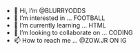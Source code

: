 - 👋 Hi, I’m @BLURRYODDS
- 👀 I’m interested in ... FOOTBALL
- 🌱 I’m currently learning ... HTML
- 💞️ I’m looking to collaborate on ... CODING
- 📫 How to reach me ... @ZOW.JR ON IG

<!---
BLURRYODDS/BLURRYODDS is a ✨ special ✨ repository because its `README.md` (this file) appears on your GitHub profile.
You can click the Preview link to take a look at your changes.
--->

